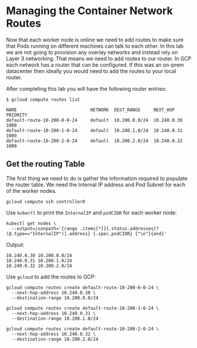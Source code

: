 # Managing the Container Network Routes

Now that each worker node is online we need to add routes to make sure that Pods running on different machines can talk to each other. In this lab we are not going to provision any overlay networks and instead rely on Layer 3 networking. That means we need to add routes to our router. In GCP each network has a router that can be configured. If this was an on-prem datacenter then ideally you would need to add the routes to your local router.

After completing this lab you will have the following router entries:

```
$ gcloud compute routes list
```
```
NAME                            NETWORK  DEST_RANGE     NEXT_HOP                  PRIORITY
default-route-10-200-0-0-24     default  10.200.0.0/24  10.240.0.30               1000
default-route-10-200-1-0-24     default  10.200.1.0/24  10.240.0.31               1000
default-route-10-200-2-0-24     default  10.200.2.0/24  10.240.0.32               1000
```

## Get the routing Table

The first thing we need to do is gather the information required to populate the router table. We need the Internal IP address and Pod Subnet for each of the worker nodes.

```
gcloud compute ssh controller0
```

Use `kubectl` to print the `InternalIP` and `podCIDR` for each worker node:

```
kubectl get nodes \
  --output=jsonpath='{range .items[*]}{.status.addresses[?(@.type=="InternalIP")].address} {.spec.podCIDR} {"\n"}{end}'
```

Output:

```
10.240.0.30 10.200.0.0/24 
10.240.0.31 10.200.1.0/24 
10.240.0.32 10.200.2.0/24 
```

Use `gcloud` to add the routes to GCP:

```
gcloud compute routes create default-route-10-200-0-0-24 \
  --next-hop-address 10.240.0.30 \
  --destination-range 10.200.0.0/24
```

```
gcloud compute routes create default-route-10-200-1-0-24 \
  --next-hop-address 10.240.0.31 \
  --destination-range 10.200.1.0/24
```

```
gcloud compute routes create default-route-10-200-2-0-24 \
  --next-hop-address 10.240.0.32 \
  --destination-range 10.200.2.0/24
```